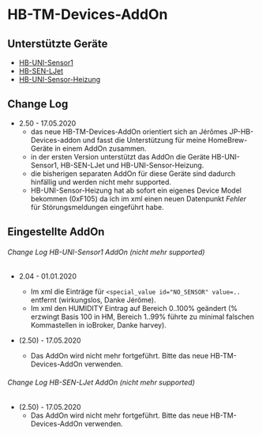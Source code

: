 
# HB-TM-Devices-AddOn


## Unterstützte Geräte

- [HB-UNI-Sensor1](https://github.com/TomMajor/SmartHome/tree/master/HB-UNI-Sensor1)
- [HB-SEN-LJet](https://github.com/TomMajor/SmartHome/tree/master/HB-SEN-LJet)
- [HB-UNI-Sensor-Heizung](https://github.com/TomMajor/SmartHome/tree/master/HB-UNI-Sensor-Heizung)


## Change Log

- 2.50 - 17.05.2020
  - das neue HB-TM-Devices-AddOn orientiert sich an Jérômes JP-HB-Devices-addon und fasst die Unterstützung für meine HomeBrew-Geräte in einem AddOn zusammen.
  - in der ersten Version unterstützt das AddOn die Geräte HB-UNI-Sensor1, HB-SEN-LJet und HB-UNI-Sensor-Heizung.
  - die bisherigen separaten AddOn für diese Geräte sind dadurch hinfällig und werden nicht mehr supported.
  - HB-UNI-Sensor-Heizung hat ab sofort ein eigenes Device Model bekommen (0xF105) da ich im xml einen neuen Datenpunkt *Fehler* für Störungsmeldungen eingeführt habe.


## Eingestellte AddOn

###### Change Log HB-UNI-Sensor1 AddOn (nicht mehr supported)

- 2.04 - 01.01.2020
  - Im xml die Einträge für `<special_value id="NO_SENSOR" value=..` entfernt (wirkungslos, Danke Jérôme).
  - Im xml den HUMIDITY Eintrag auf Bereich 0..100% geändert (% erzwingt Basis 100 in HM, Bereich 1..99% führte zu minimal falschen Kommastellen in ioBroker, Danke harvey).

- (2.50) - 17.05.2020
  - Das AddOn wird nicht mehr fortgeführt. Bitte das neue HB-TM-Devices-AddOn verwenden.

###### Change Log HB-SEN-LJet AddOn (nicht mehr supported)

- (2.50) - 17.05.2020
  - Das AddOn wird nicht mehr fortgeführt. Bitte das neue HB-TM-Devices-AddOn verwenden.
